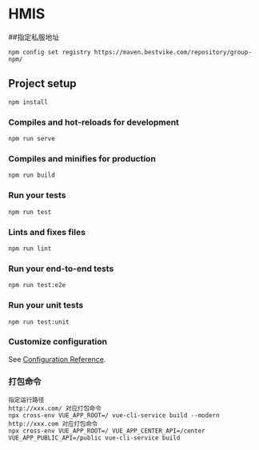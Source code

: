 # HMIS

##指定私服地址
```
npm config set registry https://maven.bestvike.com/repository/group-npm/
```

## Project setup
```
npm install
```

### Compiles and hot-reloads for development
```
npm run serve
```

### Compiles and minifies for production
```
npm run build
```

### Run your tests
```
npm run test
```

### Lints and fixes files
```
npm run lint
```

### Run your end-to-end tests
```
npm run test:e2e
```

### Run your unit tests
```
npm run test:unit
```

### Customize configuration
See [Configuration Reference](https://cli.vuejs.org/config/).

### 打包命令
```
指定运行路径
http://xxx.com/ 对应打包命令
npx cross-env VUE_APP_ROOT=/ vue-cli-service build --modern
http://xxx.com 对应打包命令
npx cross-env VUE_APP_ROOT=/ VUE_APP_CENTER_API=/center VUE_APP_PUBLIC_API=/public vue-cli-service build
```
